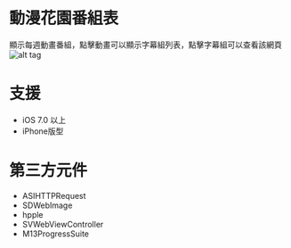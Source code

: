 動漫花園番組表
===================

顯示每週動畫番組，點擊動畫可以顯示字幕組列表，點擊字幕組可以查看該網頁
![alt tag](http://i.imgur.com/IaTXdBx.gif)

支援
===================
- iOS 7.0 以上 
- iPhone版型

第三方元件
===================
- ASIHTTPRequest
- SDWebImage
- hpple
- SVWebViewController
- M13ProgressSuite

